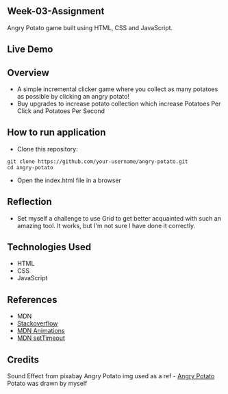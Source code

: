 ## Week-03-Assignment

Angry Potato game built using HTML, CSS and JavaScript.

## Live Demo

<!-- [Image Gallery](https://david-nakeeran.github.io/week-02-assignment/) -->

## Overview

- A simple incremental clicker game where you collect as many potatoes as possible by clicking an angry potato!
- Buy upgrades to increase potato collection which increase Potatoes Per Click and Potatoes Per Second

## How to run application

- Clone this repository:

```
git clone https://github.com/your-username/angry-potato.git
cd angry-potato
```

- Open the index.html file in a browser

## Reflection

- Set myself a challenge to use Grid to get better acquainted with such an amazing tool. It works, but I'm not sure I have done it correctly.

## Technologies Used

- HTML
- CSS
- JavaScript

## References

- MDN
- [Stackoverflow](https://stackoverflow.com/questions/72168493/how-to-add-image-in-a-button-html)
- [MDN Animations](https://developer.mozilla.org/en-US/docs/Web/CSS/CSS_animations/Using_CSS_animations)
- [MDN setTimeout](https://developer.mozilla.org/en-US/docs/Web/API/Window/setTimeout)

## Credits

Sound Effect from pixabay
Angry Potato img used as a ref - [Angry Potato](https://www.redbubble.com/i/poster/Angry-Potato-by-GrimButterfly/57789303.LVTDI)
Potato was drawn by myself
